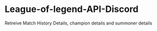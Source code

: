 # League-of-legend-API-Discord
 Retreive Match History Details, champion details and summoner details
